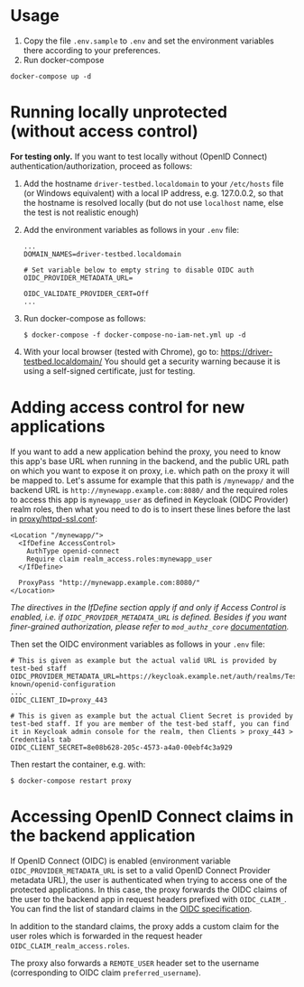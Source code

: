 # Usage

1. Copy the file `.env.sample` to `.env` and set the environment variables there according to your preferences.
1. Run docker-compose

```console
docker-compose up -d
```

# Running locally unprotected (without access control)
**For testing only.**
If you want to test locally without (OpenID Connect) authentication/authorization, proceed as follows:

1. Add the hostname `driver-testbed.localdomain` to your `/etc/hosts` file (or Windows equivalent) with a local IP address, e.g. 127.0.0.2, so that the hostname is resolved locally (but do not use `localhost` name, else the test is not realistic enough)
1. Add the environment variables as follows in your `.env` file:
    ```
    ...
    DOMAIN_NAMES=driver-testbed.localdomain

    # Set variable below to empty string to disable OIDC auth
    OIDC_PROVIDER_METADATA_URL=

    OIDC_VALIDATE_PROVIDER_CERT=Off
    ...
    ```

1. Run docker-compose as follows:
   ```
   $ docker-compose -f docker-compose-no-iam-net.yml up -d
   ```
1. With your local browser (tested with Chrome), go to: https://driver-testbed.localdomain/
You should get a security warning because it is using a self-signed certificate, just for testing.

# Adding access control for new applications
If you want to add a new application behind the proxy, you need to know this app's base URL when running in the backend, and the public URL path on which you want to expose it on proxy, i.e. which path on the proxy it will be mapped to. Let's assume for example that this path is `/mynewapp/` and the backend URL is `http://mynewapp.example.com:8080/` and the required roles to access this app is `mynewapp_user` as defined in Keycloak (OIDC Provider) realm roles, then what you need to do is to insert these lines before the last in [proxy/httpd-ssl.conf](proxy/httpd-ssl.conf):

```
<Location "/mynewapp/">
  <IfDefine AccessControl>
    AuthType openid-connect
    Require claim realm_access.roles:mynewapp_user
  </IfDefine>

  ProxyPass "http://mynewapp.example.com:8080/"
</Location>
```

*The directives in the IfDefine section apply if and only if Access Control is enabled, i.e. if `OIDC_PROVIDER_METADATA_URL` is defined. Besides if you want finer-grained authorization, please refer to `mod_authz_core` [documentation](https://httpd.apache.org/docs/2.4/mod/mod_authz_core.html).*

Then set the OIDC environment variables as follows in your `.env` file:
```
# This is given as example but the actual valid URL is provided by test-bed staff
OIDC_PROVIDER_METADATA_URL=https://keycloak.example.net/auth/realms/Testrealm/.well-known/openid-configuration
...
OIDC_CLIENT_ID=proxy_443

# This is given as example but the actual Client Secret is provided by test-bed staff. If you are member of the test-bed staff, you can find it in Keycloak admin console for the realm, then Clients > proxy_443 > Credentials tab
OIDC_CLIENT_SECRET=8e08b628-205c-4573-a4a0-00ebf4c3a929
```

Then restart the container, e.g. with:

```
$ docker-compose restart proxy
```


# Accessing OpenID Connect claims in the backend application
If OpenID Connect (OIDC) is enabled (environment variable `OIDC_PROVIDER_METADATA_URL` is set to a valid OpenID Connect Provider metadata URL), the user is authenticated when trying to access one of the protected applications. In this case, the proxy forwards the OIDC claims of the user to the backend app in request headers prefixed with `OIDC_CLAIM_`. You can find the list of standard claims in the [OIDC specification](https://openid.net/specs/openid-connect-core-1_0.html#StandardClaims).

In addition to the standard claims, the proxy adds a custom claim for the user roles which is forwarded in the request header `OIDC_CLAIM_realm_access.roles`. 

The proxy also forwards a `REMOTE_USER` header set to the username (corresponding to OIDC claim `preferred_username`).

